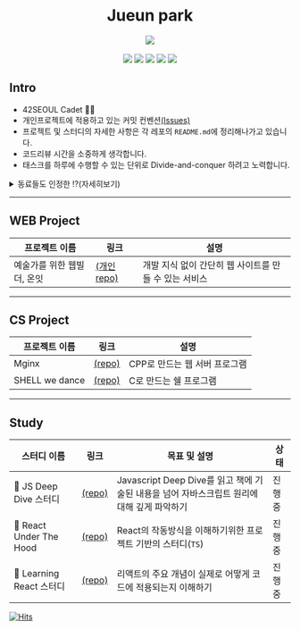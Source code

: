   <div align=center>
      <h1>Jueun park</h1>
        <img src="https://github-readme-stats.vercel.app/api?username=humonnom" />
</div>
<br>
<div align=center>  
     <img src="https://img.shields.io/badge/-JS-%23535D6C?logo=javascript" />
     <img src="https://img.shields.io/badge/-REACT-%23181717?logo=react" />
    <img src="https://img.shields.io/badge/-C-%23FF9900?logo=c" />
    <img src="https://img.shields.io/badge/-Github-%2300599C?logo=github" />
    <img src="https://img.shields.io/badge/-Shell-%23E8E8E8?logo=gnubash" />
 </div>
 

## Intro
* 42SEOUL Cadet 👩‍💻 
* 개인프로젝트에 적용하고 있는 커밋 컨벤션[(Issues)](https://github.com/humonnom/ruth-form/issues/1#issue-1251518315)
* 프로젝트 및 스터디의 자세한 사항은 각 레포의 `README.md`에 정리해나가고 있습니다.
* 코드리뷰 시간을 소중하게 생각합니다.
* 태스크를 하루에 수행할 수 있는 단위로 Divide-and-conquer 하려고 노력합니다.  
    

<details>
<summary>동료들도 인정한 ⁉️(자세히보기)</summary>
<div markdown="1">
    <br>
    <div align=center>
    <img src="https://user-images.githubusercontent.com/54441505/174447308-01423e52-8c14-4b01-ab99-dc9737cadc21.png" width="600" alt="soft skills" >
        </div>  
    <br>
</div>
</details>

---
## WEB Project
|프로젝트 이름|링크|설명|
|---|---|---|
|예술가를 위한 웹빌더, 온잇|[(개인 repo)](https://github.com/humonnom/ONIT-frontend-forked)|개발 지식 없이 간단히 웹 사이트를 만들 수 있는 서비스|

---
## CS Project
|프로젝트 이름|링크|설명|
|---|---|---|
|Mginx|[(repo)](https://github.com/42Mginx/mginx)|CPP로 만드는 웹 서버 프로그램|
|SHELL we dance|[(repo)](https://github.com/humonnom/42-shellWeDance)|C로 만드는 쉘 프로그램|

---
## Study
|스터디 이름|링크|목표 및 설명|상태|
|---|---|---|---|
|📖 JS Deep Dive 스터디|[(repo)](https://github.com/hyunahOh/javascript-deep-dive)|Javascript Deep Dive를 읽고 책에 기술된 내용을 넘어 자바스크립트 원리에 대해 깊게 파악하기|진행중|
|🧰 React Under The Hood|[(repo)](https://github.com/humonnom/ruth-form)|React의 작동방식을 이해하기위한 프로젝트 기반의 스터디(`TS`)|진행중|
|🐗 Learning React 스터디|[(repo)](https://github.com/Learning-React-42study/Learning-React)|리액트의 주요 개념이 실제로 어떻게 코드에 적용되는지 이해하기|진행중|

<!--
* mginx, minishell, webserve Readme 정리 후에 넣기
-->
  [![Hits](https://hits.seeyoufarm.com/api/count/incr/badge.svg?url=https%3A%2F%2Fgithub.com%2Fhumonnom)](https://hits.seeyoufarm.com) 
